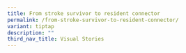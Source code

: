 ```yaml
---
title: From stroke survivor to resident connector
permalink: /from-stroke-survivor-to-resident-connector/
variant: tiptap
description: ""
third_nav_title: Visual Stories
---
```

